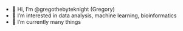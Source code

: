 - 👋 Hi, I’m @gregothebyteknight (Gregory)
- 👀 I’m interested in data analysis, machine learning, bioinformatics
- 🌱 I’m currently many things

<!---
Gregory-crypto/Gregory-crypto is a ✨ special ✨ repository because its `README.md` (this file) appears on your GitHub profile.
You can click the Preview link to take a look at your changes.
--->
